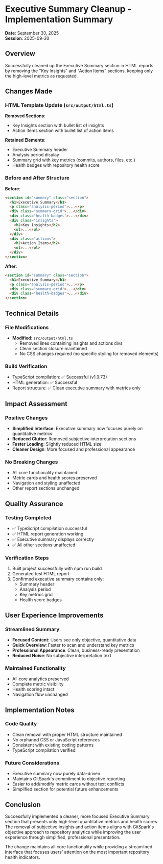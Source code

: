 # Executive Summary Cleanup - Implementation Summary

**Date**: September 30, 2025  
**Session**: 2025-09-30

## Overview

Successfully cleaned up the Executive Summary section in HTML reports by removing the "Key Insights" and "Action Items" sections, keeping only the high-level metrics as requested.

## Changes Made

### HTML Template Update (`src/output/html.ts`)

**Removed Sections**:

- Key Insights section with bullet list of insights
- Action Items section with bullet list of action items

**Retained Elements**:

- Executive Summary header
- Analysis period display
- Summary grid with key metrics (commits, authors, files, etc.)
- Health badges with repository health score

### Before and After Structure

**Before**:

```html
<section id="summary" class="section">
  <h1>Executive Summary</h1>
  <p class="analysis-period">...</p>
  <div class="summary-grid">...</div>
  <div class="health-badges">...</div>
  <div class="insights">
    <h2>Key Insights</h2>
    <ul>...</ul>
  </div>
  <div class="actions">
    <h2>Action Items</h2>
    <ul>...</ul>
  </div>
</section>
```

**After**:

```html
<section id="summary" class="section">
  <h1>Executive Summary</h1>
  <p class="analysis-period">...</p>
  <div class="summary-grid">...</div>
  <div class="health-badges">...</div>
</section>
```

## Technical Details

### File Modifications

- **Modified**: `src/output/html.ts`
  - Removed lines containing insights and actions divs
  - Clean section closure maintained
  - No CSS changes required (no specific styling for removed elements)

### Build Verification

- TypeScript compilation: ✅ Successful (v1.0.73)
- HTML generation: ✅ Successful
- Report structure: ✅ Clean executive summary with metrics only

## Impact Assessment

### Positive Changes

- **Simplified Interface**: Executive summary now focuses purely on quantitative metrics
- **Reduced Clutter**: Removed subjective interpretation sections
- **Faster Loading**: Slightly reduced HTML size
- **Cleaner Design**: More focused and professional appearance

### No Breaking Changes

- All core functionality maintained
- Metric cards and health scores preserved
- Navigation and styling unaffected
- Other report sections unchanged

## Quality Assurance

### Testing Completed

- ✅ TypeScript compilation successful
- ✅ HTML report generation working
- ✅ Executive summary displays correctly
- ✅ All other sections unaffected

### Verification Steps

1. Built project successfully with npm run build
2. Generated test HTML report
3. Confirmed executive summary contains only:
   - Summary header
   - Analysis period
   - Key metrics grid
   - Health score badges

## User Experience Improvements

### Streamlined Summary

- **Focused Content**: Users see only objective, quantitative data
- **Quick Overview**: Faster to scan and understand key metrics
- **Professional Appearance**: Clean, business-ready presentation
- **Reduced Noise**: No subjective interpretation text

### Maintained Functionality

- All core analytics preserved
- Complete metric visibility
- Health scoring intact
- Navigation flow unchanged

## Implementation Notes

### Code Quality

- Clean removal with proper HTML structure maintained
- No orphaned CSS or JavaScript references
- Consistent with existing coding patterns
- TypeScript compilation verified

### Future Considerations

- Executive summary now purely data-driven
- Maintains GitSpark's commitment to objective reporting
- Easier to add/modify metric cards without text conflicts
- Simplified section for potential future enhancements

## Conclusion

Successfully implemented a cleaner, more focused Executive Summary section that presents only high-level quantitative metrics and health scores. The removal of subjective insights and action items aligns with GitSpark's objective approach to repository analytics while improving the user experience through simplified, professional presentation.

The change maintains all core functionality while providing a streamlined interface that focuses users' attention on the most important repository health indicators.
